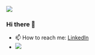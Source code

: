 ![](https://komarev.com/ghpvc/?username=hari27om&color=green)

### Hi there 👋
- 📫 How to reach me: [LinkedIn](https://www.linkedin.com/in/hari27om/)
- <a href="mailto:hariomtri27@gmail.com?"><img src="https://img.shields.io/badge/gmail-%23DD0031.svg?&style=for-the-badge&logo=gmail&logoColor=white"/></a>
